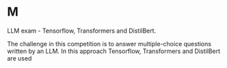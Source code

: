 # M
LLM exam - Tensorflow, Transformers and DistilBert.

The challenge in this competition is to answer multiple-choice questions written by an LLM.
In this approach Tensorflow, Transformers and DistilBert are used
